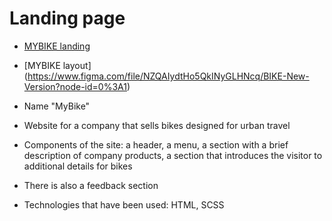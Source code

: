 # Landing page

- [MYBIKE landing](https://marina-semipyatnaya.github.io/layout_landing-page/)
- [MYBIKE layout] (https://www.figma.com/file/NZQAIydtHo5QkINyGLHNcq/BIKE-New-Version?node-id=0%3A1)


- Name "MyBike"
- Website for a company that sells bikes designed for urban travel
- Components of the site: a header, a menu, a section with a brief description of company products, a section that introduces the visitor to additional details for bikes
- There is also a feedback section
- Technologies that have been used: HTML, SCSS
